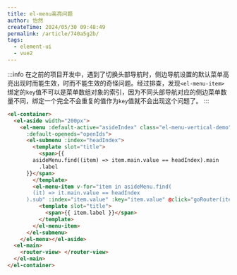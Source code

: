 ```yaml
---
title: el-menu高亮问题
author: 怡然
createTime: 2024/05/30 09:48:49
permalink: /article/740a5g2b/
tags:
  - element-ui
  - vue2
---
```


:::info
在之前的项目开发中，遇到了切换头部导航时，侧边导航设置的默认菜单高亮出现时而能生效，时而不能生效的奇怪问题。经过排查，发现`<el-menu-item>`绑定的`key`值不可以是菜单数组对象的索引，因为不同头部导航对应的侧边菜单数量不同，绑定一个完全不会重复的值作为`key`值就不会出现这个问题了。
:::

```html
<el-container>
  <el-aside width="200px">
    <el-menu :default-active="asideIndex" class="el-menu-vertical-demo"
      :default-openeds="openIds">
      <el-submenu :index="headIndex">
        <template slot="title">
          <span>{{
        asideMenu.find((item) => item.main.value == headIndex).main
          .label
      }}</span>
        </template>
        <el-menu-item v-for="item in asideMenu.find(
        (it) => it.main.value == headIndex
      ).sub" :index="item.value" :key="item.value" @click="goRouter(item.router, item.value)">
          <template slot="title">
            <span>{{ item.label }}</span>
          </template>
        </el-menu-item>
      </el-submenu>
    </el-menu></el-aside>
  <el-main>
    <router-view> </router-view>
  </el-main>
</el-container>
```
